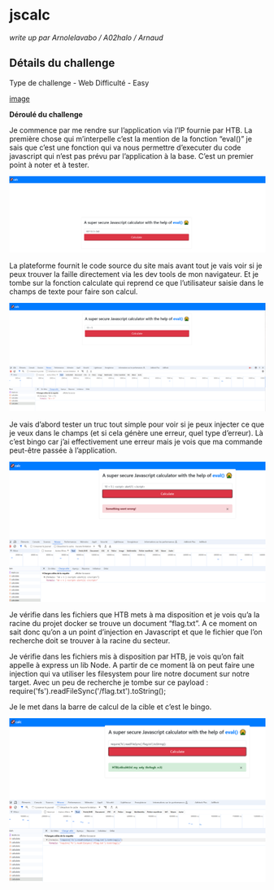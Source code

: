 # jscalc

_write up par Arnolelavabo / A02halo / Arnaud_

## Détails du challenge 

Type de challenge - Web Difficulté - Easy

[image](https://github.com/a02halo/Hackthebox/blob/1f1e8812f4d2366722c6e05aa59338019d81eb2f/challenges/web/jscalc/capture1_dashboardchallengeillustration.PNG)

**Déroulé du challenge**

Je commence par me rendre sur l’application via l’IP fournie par HTB. La première chose qui m’interpelle c’est la mention de la fonction “eval()” je sais que c’est une fonction qui va nous permettre d’executer du code javascript qui n’est pas prévu par l’application à la base. C’est un premier point à noter et à tester. 

![capture2_arriveesurcible.PNG](capture2_arriveesurcible.png)

La plateforme fournit le code source du site mais avant tout je vais voir si je peux trouver la faille directement via les dev tools de mon navigateur. Et je tombe sur la fonction calculate qui reprend ce que l’utilisateur saisie dans le champs de texte pour faire son calcul. 

![capture3_fonctioncalculate.PNG](capture3_fonctioncalculate.png)

Je vais d’abord tester un truc tout simple pour voir si je peux injecter ce que je veux dans le champs (et si cela génère une erreur, quel type d’erreur). Là c’est bingo car j’ai effectivement une erreur mais je vois que ma commande peut-être passée à l’application. 

![capture4_injecpossible.PNG](capture4_injecpossible.png)

Je vérifie dans les fichiers que HTB mets à ma disposition et je vois qu’a la racine du projet docker se trouve un document “flag.txt”.  A ce moment on sait donc qu’on a un point d’injection en Javascript et que le fichier que l’on recherche doit se trouver à la racine du secteur. 

Je vérifie dans les fichiers mis à disposition par HTB, je vois qu’on fait appelle à express un lib Node. 
A partir de ce moment là on peut faire une injection qui va utiliser les filesystem pour lire notre document sur notre target. Avec un peu de recherche je tombe sur ce payload :   require('fs').readFileSync('/flag.txt').toString(); 

Je le met dans la barre de calcul de la cible et c’est le bingo. 

![capture5_bingobongo.PNG](capture5_bingobongo.png)
